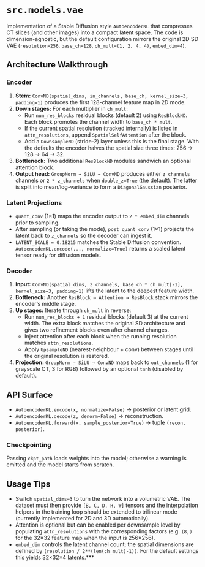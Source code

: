 # `src.models.vae`

Implementation of a Stable Diffusion style `AutoencoderKL` that compresses CT slices (and other images) into a compact latent space. The code is dimension-agnostic, but the default configuration mirrors the original 2D SD VAE (`resolution=256`, `base_ch=128`, `ch_mult=(1, 2, 4, 4)`, `embed_dim=4`).

## Architecture Walkthrough

### Encoder

1. **Stem:** `ConvND(spatial_dims, in_channels, base_ch, kernel_size=3, padding=1)` produces the first 128-channel feature map in 2D mode.
2. **Down stages:** For each multiplier in `ch_mult`:
   - Run `num_res_blocks` residual blocks (default 2) using `ResBlockND`. Each block promotes the channel width to `base_ch * mult`.
   - If the current spatial resolution (tracked internally) is listed in `attn_resolutions`, append `SpatialSelfAttention` after the block.
   - Add a `DownsampleND` (stride-2) layer unless this is the final stage. With the defaults the encoder halves the spatial size three times: 256 → 128 → 64 → 32.
3. **Bottleneck:** Two additional `ResBlockND` modules sandwich an optional attention block.
4. **Output head:** `GroupNorm → SiLU → ConvND` produces either `z_channels` channels or `2 * z_channels` when `double_z=True` (the default). The latter is split into mean/log-variance to form a `DiagonalGaussian` posterior.

### Latent Projections

- `quant_conv` (1×1) maps the encoder output to `2 * embed_dim` channels prior to sampling.
- After sampling (or taking the mode), `post_quant_conv` (1×1) projects the latent back to `z_channels` so the decoder can ingest it.
- `LATENT_SCALE = 0.18215` matches the Stable Diffusion convention. `AutoencoderKL.encode(..., normalize=True)` returns a scaled latent tensor ready for diffusion models.

### Decoder

1. **Input:** `ConvND(spatial_dims, z_channels, base_ch * ch_mult[-1], kernel_size=3, padding=1)` lifts the latent to the deepest feature width.
2. **Bottleneck:** Another `ResBlock → Attention → ResBlock` stack mirrors the encoder’s middle stage.
3. **Up stages:** Iterate through `ch_mult` in reverse:
   - Run `num_res_blocks + 1` residual blocks (default 3) at the current width. The extra block matches the original SD architecture and gives two refinement blocks even after channel changes.
   - Inject attention after each block when the running resolution matches `attn_resolutions`.
   - Apply `UpsampleND` (nearest-neighbour + conv) between stages until the original resolution is restored.
4. **Projection:** `GroupNorm → SiLU → ConvND` maps back to `out_channels` (1 for grayscale CT, 3 for RGB) followed by an optional `tanh` (disabled by default).

## API Surface

- `AutoencoderKL.encode(x, normalize=False)` → posterior or latent grid.
- `AutoencoderKL.decode(z, denorm=False)` → reconstruction.
- `AutoencoderKL.forward(x, sample_posterior=True)` → tuple `(recon, posterior)`.

### Checkpointing

Passing `ckpt_path` loads weights into the model; otherwise a warning is emitted and the model starts from scratch.

## Usage Tips

- Switch `spatial_dims=3` to turn the network into a volumetric VAE. The dataset must then provide `[B, C, D, H, W]` tensors and the interpolation helpers in the training loop should be extended to trilinear mode (currently implemented for 2D and 3D automatically).
- Attention is optional but can be enabled per downsample level by populating `attn_resolutions` with the corresponding factors (e.g. `(8,)` for the 32×32 feature map when the input is 256×256).
- `embed_dim` controls the latent channel count; the spatial dimensions are defined by `(resolution / 2**(len(ch_mult)-1))`. For the default settings this yields 32×32×4 latents.***
